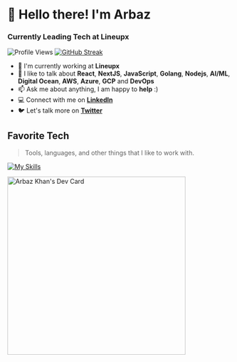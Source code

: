 # 👋 Hello there! I'm Arbaz

### Currently Leading Tech at Lineupx

![Profile Views](https://komarev.com/ghpvc/?username=arbazkhan971&color=brightgreen)
[![GitHub Streak](https://streak-stats.demolab.com?user=arbazkhan971&exclude_days=Sun%2CSat)](https://git.io/streak-stats)
- 🏢 I'm currently working at **Lineupx**
- 💬 I like to talk about **React**, **NextJS**, **JavaScript**, **Golang**, **Nodejs**, **AI/ML**, **Digital Ocean**, **AWS**, **Azure**, **GCP** and **DevOps**
- 📫 Ask me about anything, I am happy to **help** :)
- 💻 Connect with me on **[LinkedIn]**
- 🐦 Let's talk more on **[Twitter]**

## Favorite Tech

> Tools, languages, and other things that I like to work with.

[![My Skills](https://skillicons.dev/icons?i=js,express,nextjs,react,c,cpp,docker,kubernetes,aws,nodejs,figma,git,vscode,cloudflare,html,css,vim,nginx,grafana,prometheus,python,sass,bootstrap,styledcomponents,tailwind,redis,mongodb,mysql,linux,deno,cloudflare,bash,solidity,pr,ae,flask&theme=light)](https://github.com/arbazkhan971)

<div align="left">
  <a href="https://app.daily.dev/arbazkhan971">
    <img src="https://api.daily.dev/devcards/e308d649d114475598f0298ce38d89a2.png?r=j05" width="400" alt="Arbaz Khan's Dev Card"/>
  </a>
</div>

[LinkedIn]: https://www.linkedin.com/in/arbaz-khan-b4b83b125/ "LinkedIn"
[Twitter]: https://twitter.com/arb5z "Twitter"
[Kaggle]: https://www.kaggle.com/arbazkhan971 "Kaggle"
